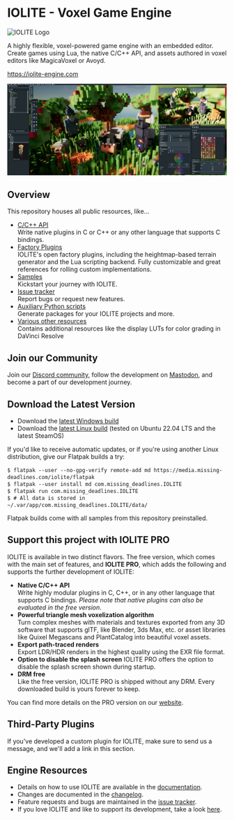 # IOLITE - Voxel Game Engine

![IOLITE Logo](https://media.missing-deadlines.com/iolite/images/iolite_logo2.png)

A highly flexible, voxel-powered game engine with an embedded editor. Create games using Lua, the native C/C++ API, and assets authored in voxel editors like MagicaVoxel or Avoyd.

<https://iolite-engine.com>

![Screenshot of IOLITE v0.4 which is currently in beta. The forest sample scene has been created solely using the editor and the new voxel editing plugin. The characters were created using MagicaVoxel and can be directly used as assets.](media/screenshot.jpg?raw=true)

## Overview

This repository houses all public resources, like...

- [C/C++ API](iolite_c_api)  
Write native plugins in C or C++ or any other language that supports C bindings.
- [Factory Plugins](iolite_plugins)  
IOLITE's open factory plugins, including the heightmap-based terrain generator and the Lua scripting backend. Fully customizable and great references for rolling custom implementations.
- [Samples](iolite_samples)  
Kickstart your journey with IOLITE.
- [Issue tracker](https://github.com/MissingDeadlines/iolite/issues)  
Report bugs or request new features.
- [Auxiliary Python scripts](python_scripts)  
Generate packages for your IOLITE projects and more.
- [Various other resources](various)  
Contains additional resources like the display LUTs for color grading in DaVinci Resolve


## Join our Community

Join our [Discord community](https://discord.com/invite/SZjfhw7z75), follow the development on [Mastodon](https://mastodon.missing-deadlines.com/@benjamin), and become a part of our development journey.

## Download the Latest Version

- Download the [latest Windows build](https://iolite-engine.com/api/download_windows)
- Download the [latest Linux build](https://iolite-engine.com/api/download_linux) (tested on Ubuntu 22.04 LTS and the latest SteamOS)

If you'd like to receive automatic updates, or if you're using another Linux distribution, give our Flatpak builds a try:

```shell
$ flatpak --user --no-gpg-verify remote-add md https://media.missing-deadlines.com/iolite/flatpak
$ flatpak --user install md com.missing_deadlines.IOLITE
$ flatpak run com.missing_deadlines.IOLITE
$ # All data is stored in ~/.var/app/com.missing_deadlines.IOLITE/data/
```

Flatpak builds come with all samples from this repository preinstalled.

## Support this project with IOLITE PRO

IOLITE is available in two distinct flavors. The free version, which comes with the main set of features, and **IOLITE PRO**, which adds the following and supports the further development of IOLITE:

- **Native C/C++ API**  
Write highly modular plugins in C, C++, or in any other language that supports C bindings. *Please note that native plugins can also be evaluated in the free version*.
- **Powerful triangle mesh voxelization algorithm**  
Turn complex meshes with materials and textures exported from any 3D software that supports glTF, like Blender, 3ds Max, etc. or asset libraries like Quixel Megascans and PlantCatalog into beautiful voxel assets.
- **Export path-traced renders**  
Export LDR/HDR renders in the highest quality using the EXR file format.
- **Option to disable the splash screen**
IOLITE PRO offers the option to disable the splash screen shown during startup.
- **DRM free**  
Like the free version, IOLITE PRO is shipped without any DRM. Every downloaded build is yours forever to keep.

You can find more details on the PRO version on our [website](https://iolite-engine.com/subscribe).

## Third-Party Plugins

If you've developed a custom plugin for IOLITE, make sure to send us a message, and we'll add a link in this section.

## Engine Resources

- Details on how to use IOLITE are available in the [documentation](https://iolite-engine.com/docs).
- Changes are documented in the [changelog](https://iolite-engine.com/changelog).
- Feature requests and bugs are maintained in the [issue tracker](https://github.com/MissingDeadlines/iolite/issues).
- If you love IOLITE and like to support its development, take a look [here](https://iolite-engine.com/subscribe).